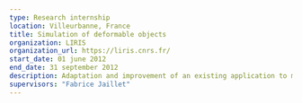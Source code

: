 ```yaml
---
type: Research internship
location: Villeurbanne, France
title: Simulation of deformable objects
organization: LIRIS
organization_url: https://liris.cnrs.fr/
start_date: 01 june 2012
end_date: 31 september 2012
description: Adaptation and improvement of an existing application to manipulate biomechanical models for the simulation of deformable objects.
supervisors: "Fabrice Jaillet"
---
```


